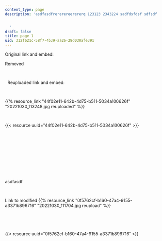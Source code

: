 ```yaml
---
content_type: page
description: 'asdfasdfrererereerererq 123123 2343224 sadfdsfdsf sdfsdf


  '
draft: false
title: page 1
uid: 312f621c-58f7-4b39-aa26-28d030afe391
---
```

Original link and embed:

Removed

 

  Reuploaded link and embed:

 

{{% resource_link "44f02e11-642b-4d75-b511-5034a100626f" "20221030_113248.jpg reuploaded" %}}

 

{{< resource uuid="44f02e11-642b-4d75-b511-5034a100626f" >}}

 

 

 

 

 

asdfasdf

 

Link to modified {{% resource_link "0f5762cf-b160-47a4-9155-a3371b896716" "20221030_111704.jpg reupload" %}}

 

 

{{< resource uuid="0f5762cf-b160-47a4-9155-a3371b896716" >}}